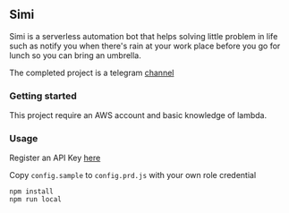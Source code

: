 ## Simi
Simi is a serverless automation bot that helps solving little problem in life such as notify you when there's rain at your
work place before you go for lunch so you can bring an umbrella.

The completed project is a telegram [channel](https://t.me/kittyrain1)

### Getting started
This project require an AWS account and basic knowledge of lambda.

### Usage
Register an API Key [here](https://www.nea.gov.sg/api)

Copy `config.sample` to `config.prd.js` with your own role credential

```
npm install
npm run local
```
